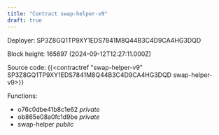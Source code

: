 ```yaml
---
title: "Contract swap-helper-v9"
draft: true
---
```

Deployer: SP3Z8GQ1TP9XY1EDS7841M8Q44B3C4D9CA4HG3DQD


 



Block height: 165697 (2024-09-12T12:27:11.000Z)

Source code: {{<contractref "swap-helper-v9" SP3Z8GQ1TP9XY1EDS7841M8Q44B3C4D9CA4HG3DQD swap-helper-v9>}}

Functions:

* o76c0dbe41b8c1e62 _private_
* ob865e08a0fc1d9be _private_
* swap-helper _public_
